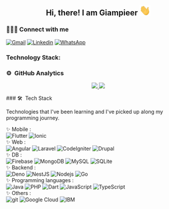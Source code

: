 
<div align="center">
  <h2> 
    Hi, there! I am Giampieer <img src="https://github.com/giampieer/giampieer/blob/main/gif/hi.gif" width="30px">
  </h2>
</div>

### 👨🏻‍💻 Connect with me

[![Gmail](https://img.shields.io/badge/-Gmail-D14836?style=flat&logo=Gmail&logoColor=white&link=mailto:giampieer24@gmail.com)](mailto:giampieer24@gmail.com)
[![Linkedin](https://img.shields.io/badge/-LinkedIn-blue?style=flat&logo=Linkedin&logoColor=white&link=https://www.linkedin.com/in/giampieer-mariscal/)](https://www.linkedin.com/in/giampieer-mariscal/)
[![WhatsApp](https://img.shields.io/badge/-WhatsApp-25D366?style=flat&logo=WhatsApp&logoColor=white&link=https://api.whatsapp.com/send?phone=+51922680724)](https://api.whatsapp.com/send?phone=+51922680724)

### Technology Stack:
### ⚙️ &nbsp;GitHub Analytics
<p align="center">
  <a href="https://github.com/giampieer">
    <img height="180em" src="https://github-readme-stats-eight-theta.vercel.app/api?username=giampieer&show_icons=true&theme=algolia&include_all_commits=true&count_private=true"/>
    <img height="180em" src="https://github-readme-stats-eight-theta.vercel.app/api/top-langs/?username=giampieer&layout=compact&langs_count=8&theme=algolia"/>
  </a>
</p>
### 🛠 &nbsp;Tech Stack

Technologies that I've been learning and I've picked up along my programming journey.
<p>
 ✨ Mobile : <br/>
  <img alt="Flutter" src="https://img.shields.io/badge/-Flutter-02569B?style=flat-square&logo=Flutter&logoColor=white" />
  <img alt="Ionic" src="https://img.shields.io/badge/-Ionic-3880FF?style=flat-square&logo=Ionic&logoColor=white" />
  <br/> ✨ Web : <br/>
  <img alt="Angular" src="https://img.shields.io/badge/-Angular-DD0031?style=flat-square&logo=Angular&logoColor=white" />
  <img alt="Laravel" src="https://img.shields.io/badge/-Laravel-FF2D20?style=flat-square&logo=Laravel&logoColor=white" />
  <img alt="CodeIgniter" src="https://img.shields.io/badge/-CodeIgniter-EF4223?style=flat-square&logo=CodeIgniter&logoColor=white" />
  <img alt="Drupal" src="https://img.shields.io/badge/-Drupal-0678BE?style=flat-square&logo=Drupal&logoColor=white" />
  <br/>✨ DB : <br/>
  <img alt="Firebase" src="https://img.shields.io/badge/-Firebase-FFCA28?style=flat-square&logo=Firebase&logoColor=black" />
  <img alt="MongoDB" src="https://img.shields.io/badge/-MongoDB-47A248?style=flat-square&logo=MongoDB&logoColor=white" />
  <img alt="MySQL" src="https://img.shields.io/badge/-MySQL-4479A1?style=flat-square&logo=MySQL&logoColor=white" />
  <img alt="SQLite" src="https://img.shields.io/badge/-SQLite-003B57?style=flat-square&logo=SQLite&logoColor=white" />
  <br/>✨ Backend : <br/>
  <img alt="Deno" src="https://img.shields.io/badge/-Deno-000000?style=flat-square&logo=Deno&logoColor=white" />
  <img alt="NestJS" src="https://img.shields.io/badge/-NestJS-E0234E?style=flat-square&logo=NestJS&logoColor=white" />
  <img alt="Nodejs" src="https://img.shields.io/badge/-Nodejs-339933?style=flat-square&logo=Node.js&logoColor=white" />
  <img alt="Go" src="https://img.shields.io/badge/-Go-00ADD8?style=flat-square&logo=Go&logoColor=white" />
  <br/> ✨ Programming languages : <br/>
  <img alt="Java" src="https://img.shields.io/badge/-Java-007396?style=flat-square&logo=Java&logoColor=white" />
  <img alt="PHP" src="https://img.shields.io/badge/-PHP-777BB4?style=flat-square&logo=PHP&logoColor=white" />
  <img alt="Dart" src="https://img.shields.io/badge/-Dart-0175C2?style=flat-square&logo=Dart&logoColor=white" />
  <img alt="JavaScript" src="https://img.shields.io/badge/-JavaScript-F7DF1E?style=flat-square&logo=JavaScript&logoColor=black" />
  <img alt="TypeScript" src="https://img.shields.io/badge/-TypeScript-007ACC?style=flat-square&logo=typescript&logoColor=white" />
  <br/> ✨ Others : <br/>
  <img alt="git" src="https://img.shields.io/badge/-Git-F05032?style=flat-square&logo=git&logoColor=white" />
  <img alt="Google Cloud" src="https://img.shields.io/badge/-Google Cloud-4285F4?style=flat-square&logo=Google Cloud&logoColor=white" />
  <img alt="IBM" src="https://img.shields.io/badge/-IBM-054ADA?style=flat-square&logo=IBM&logoColor=white" />
</p>
<p>
